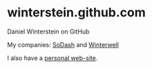 winterstein.github.com
======================

Daniel Winterstein on GitHub

My companies: [SoDash](http://sodash.com) and [Winterwell](http://www.winterwell.com)

I also have a [personal web-site](http://winterstein.me.uk).
